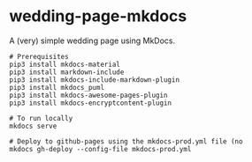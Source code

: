 # wedding-page-mkdocs

A (very) simple wedding page using MkDocs.

```
# Prerequisites
pip3 install mkdocs-material
pip3 install markdown-include
pip3 install mkdocs-include-markdown-plugin
pip3 install mkdocs_puml
pip3 install mkdocs-awesome-pages-plugin
pip3 install mkdocs-encryptcontent-plugin

# To run locally
mkdocs serve

# Deploy to github-pages using the mkdocs-prod.yml file (no
mkdocs gh-deploy --config-file mkdocs-prod.yml
```